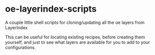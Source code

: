 oe-layerindex-scripts
=====================

A couple little shell scripts for cloning/updating all the oe layers from LayerIndex

This can be useful for locating existing recipes, before creating them yourself,
and just to see what layers are available for you to add to your configurations.
